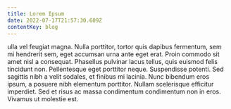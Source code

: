 ```yaml
---
title: Lorem Ipsum
date: 2022-07-17T21:57:30.689Z
contentKey: blog
---
```

ulla vel feugiat magna. Nulla porttitor, tortor quis dapibus fermentum, sem mi hendrerit sem, eget accumsan urna ante eget erat. Proin commodo sit amet nisl a consequat. Phasellus pulvinar lacus tellus, quis euismod felis tincidunt non. Pellentesque eget porttitor neque. Suspendisse potenti. Sed sagittis nibh a velit sodales, et finibus mi lacinia. Nunc bibendum eros ipsum, a posuere nibh elementum porttitor. Nullam scelerisque efficitur imperdiet. Sed et risus ac massa condimentum condimentum non in eros. Vivamus ut molestie est.